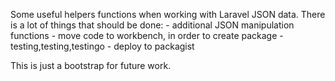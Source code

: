 Some useful helpers functions when working with Laravel JSON data. There is a lot of things that should be done:
    - additional JSON manipulation functions
    - move code to workbench, in order to create package
    - testing,testing,testingo
    - deploy to packagist

This is just a bootstrap for future work. 

